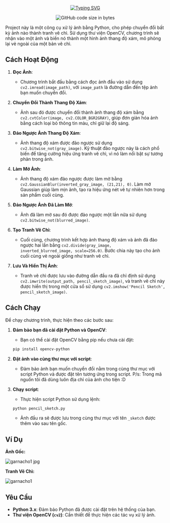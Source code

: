 <p align="center">
<a href="https://git.io/typing-svg"><img src="https://readme-typing-svg.demolab.com?font=Fira+Code&pause=1000&center=true&vCenter=true&random=false&width=450&lines=Pencil+Sketch+Project" alt="Typing SVG" /></a>
</p>
<div align="center">
<img alt="GitHub code size in bytes" src="https://img.shields.io/github/languages/code-size/CptDat9/pencil_sketch?labelColor=7AA2E3&color=97E7E1">
</div>


Project này là một công cụ xử lý ảnh bằng Python, cho phép chuyển đổi bất kỳ ảnh nào thành tranh vẽ chì. Sử dụng thư viện OpenCV, chương trình sẽ nhận vào một ảnh và biến nó thành một hình ảnh thang độ xám, mô phỏng lại vẻ ngoài của một bản vẽ chì.

## Cách Hoạt Động

1. **Đọc Ảnh**:
    - Chương trình bắt đầu bằng cách đọc ảnh đầu vào sử dụng `cv2.imread(image_path)`, với `image_path` là đường dẫn đến tệp ảnh bạn muốn chuyển đổi.

2. **Chuyển Đổi Thành Thang Độ Xám**:
    - Ảnh sau đó được chuyển đổi thành ảnh thang độ xám bằng `cv2.cvtColor(image, cv2.COLOR_BGR2GRAY)`, giúp đơn giản hóa ảnh bằng cách loại bỏ thông tin màu, chỉ giữ lại độ sáng.

3. **Đảo Ngược Ảnh Thang Độ Xám**:
    - Ảnh thang độ xám được đảo ngược sử dụng `cv2.bitwise_not(gray_image)`. Kỹ thuật đảo ngược này là cách phổ biến để tăng cường hiệu ứng tranh vẽ chì, vì nó làm nổi bật sự tương phản trong ảnh.

4. **Làm Mờ Ảnh**:
    - Ảnh thang độ xám đảo ngược được làm mờ bằng `cv2.GaussianBlur(inverted_gray_image, (21,21), 0)`. Làm mờ Gaussian giúp làm mịn ảnh, tạo ra hiệu ứng nét vẽ tự nhiên hơn trong sản phẩm cuối cùng.

5. **Đảo Ngược Ảnh Đã Làm Mờ**:
    - Ảnh đã làm mờ sau đó được đảo ngược một lần nữa sử dụng `cv2.bitwise_not(blurred_image)`.

6. **Tạo Tranh Vẽ Chì**:
    - Cuối cùng, chương trình kết hợp ảnh thang độ xám và ảnh đã đảo ngược hai lần bằng `cv2.divide(gray_image, inverted_blurred_image, scale=256.0)`. Bước chia này tạo cho ảnh cuối cùng vẻ ngoài giống như tranh vẽ chì.

7. **Lưu Và Hiển Thị Ảnh**:
    - Tranh vẽ chì được lưu vào đường dẫn đầu ra đã chỉ định sử dụng `cv2.imwrite(output_path, pencil_sketch_image)`, và tranh vẽ chì này được hiển thị trong một cửa sổ sử dụng `cv2.imshow('Pencil Sketch', pencil_sketch_image)`.

## Cách Chạy

Để chạy chương trình, thực hiện theo các bước sau:

1. **Đảm bảo bạn đã cài đặt Python và OpenCV**:
    - Bạn có thể cài đặt OpenCV bằng pip nếu chưa cài đặt:
    ```bash
    pip install opencv-python
    ```

2. **Đặt ảnh vào cùng thư mục với script**:
    - Đảm bảo ảnh bạn muốn chuyển đổi nằm trong cùng thư mục với script Python và được đặt tên tương ứng trong script.
    P/s: Trong mã nguồn tôi đã dùng luôn địa chỉ của ảnh cho tiện :D

3. **Chạy script**:
    - Thực hiện script Python sử dụng lệnh:
    ```bash
    python pencil_sketch.py
    ```
    - Ảnh đầu ra sẽ được lưu trong cùng thư mục với tên `_sketch` được thêm vào sau tên gốc.

## Ví Dụ

**Ảnh Gốc:**

![garnacho1 jpg](https://github.com/user-attachments/assets/831ce619-afa4-40f5-b006-c657276e4dc3)


**Tranh Vẽ Chì:**

![garnacho1](https://github.com/user-attachments/assets/f6064486-3ebb-4051-ab96-270dcf0bec24)

## Yêu Cầu

- **Python 3.x**: Đảm bảo Python đã được cài đặt trên hệ thống của bạn.
- **Thư viện OpenCV (`cv2`)**: Cần thiết để thực hiện các tác vụ xử lý ảnh.
